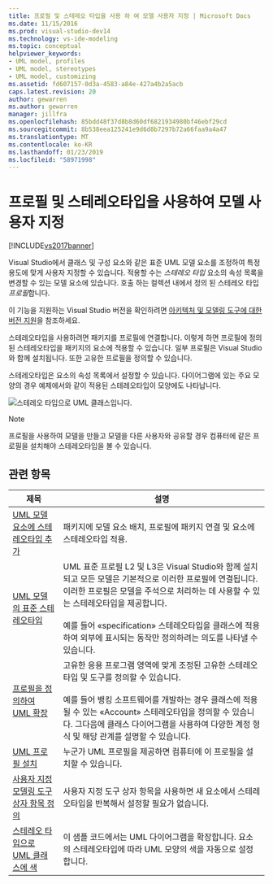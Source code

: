 ```yaml
---
title: 프로필 및 스테레오 타입을 사용 하 여 모델 사용자 지정 | Microsoft Docs
ms.date: 11/15/2016
ms.prod: visual-studio-dev14
ms.technology: vs-ide-modeling
ms.topic: conceptual
helpviewer_keywords:
- UML model, profiles
- UML model, stereotypes
- UML model, customizing
ms.assetid: fd607157-0d3a-4583-a84e-427a4b2a5acb
caps.latest.revision: 20
author: gewarren
ms.author: gewarren
manager: jillfra
ms.openlocfilehash: 85bdd48f37d8b8d60df6821934980bf46ebf29cd
ms.sourcegitcommit: 8b538eea125241e9d6d8b7297b72a66faa9a4a47
ms.translationtype: MT
ms.contentlocale: ko-KR
ms.lasthandoff: 01/23/2019
ms.locfileid: "58971998"
---
```

# <a name="customize-your-model-with-profiles-and-stereotypes"></a>프로필 및 스테레오타입을 사용하여 모델 사용자 지정
[!INCLUDE[vs2017banner](../includes/vs2017banner.md)]

Visual Studio에서 클래스 및 구성 요소와 같은 표준 UML 모델 요소를 조정하여 특정 용도에 맞게 사용자 지정할 수 있습니다. 적용할 수는 *스테레오 타입* 요소의 속성 목록을 변경할 수 있는 모델 요소에 있습니다. 호출 하는 컬렉션 내에서 정의 된 스테레오 타입 *프로필*합니다.  
  
 이 기능을 지원하는 Visual Studio 버전을 확인하려면 [아키텍처 및 모델링 도구에 대한 버전 지원](../modeling/what-s-new-for-design-in-visual-studio.md#VersionSupport)을 참조하세요.  
  
 스테레오타입을 사용하려면 패키지를 프로필에 연결합니다. 이렇게 하면 프로필에 정의된 스테레오타입을 패키지의 요소에 적용할 수 있습니다. 일부 프로필은 Visual Studio와 함께 설치됩니다. 또한 고유한 프로필을 정의할 수 있습니다.  
  
 스테레오타입은 요소의 속성 목록에서 설정할 수 있습니다. 다이어그램에 있는 주요 모양의 경우 예제에서와 같이 적용된 스테레오타입이 모양에도 나타납니다.  
  
 ![스테레오 타입으로 UML 클래스입니다. ](../modeling/media/uml-class-stereotype.png "UML_class_stereotype")  
  
> [!NOTE]
>  프로필을 사용하여 모델을 만들고 모델을 다른 사용자와 공유할 경우 컴퓨터에 같은 프로필을 설치해야 스테레오타입을 볼 수 있습니다.  
  
## <a name="related-topics"></a>관련 항목  
  
|제목|설명|  
|-----------|-----------------|  
|[UML 모델 요소에 스테레오타입 추가](../modeling/add-stereotypes-to-uml-model-elements.md)|패키지에 모델 요소 배치, 프로필에 패키지 연결 및 요소에 스테레오타입 적용.|  
|[UML 모델의 표준 스테레오타입](../modeling/standard-stereotypes-for-uml-models.md)|UML 표준 프로필 L2 및 L3은 Visual Studio와 함께 설치되고 모든 모델은 기본적으로 이러한 프로필에 연결됩니다. 이러한 프로필은 모델을 주석으로 처리하는 데 사용할 수 있는 스테레오타입을 제공합니다.<br /><br /> 예를 들어 «specification» 스테레오타입을 클래스에 적용하여 외부에 표시되는 동작만 정의하려는 의도를 나타낼 수 있습니다.|  
|[프로필을 정의하여 UML 확장](../modeling/define-a-profile-to-extend-uml.md)|고유한 응용 프로그램 영역에 맞게 조정된 고유한 스테레오타입 및 도구를 정의할 수 있습니다.<br /><br /> 예를 들어 뱅킹 소프트웨어를 개발하는 경우 클래스에 적용될 수 있는 «Account» 스테레오타입을 정의할 수 있습니다. 그다음에 클래스 다이어그램을 사용하여 다양한 계정 형식 및 해당 관계를 설명할 수 있습니다.|  
|[UML 프로필 설치](../modeling/install-a-uml-profile.md)|누군가 UML 프로필을 제공하면 컴퓨터에 이 프로필을 설치할 수 있습니다.|  
|[사용자 지정 모델링 도구 상자 항목 정의](../modeling/define-a-custom-modeling-toolbox-item.md)|사용자 지정 도구 상자 항목을 사용하면 새 요소에서 스테레오타입을 반복해서 설정할 필요가 없습니다.|  
|[스테레오 타입으로 UML 클래스에 색](http://code.msdn.microsoft.com/UML-Color-Classes-by-07de2b70)|이 샘플 코드에서는 UML 다이어그램을 확장합니다. 요소의 스테레오타입에 따라 UML 모양의 색을 자동으로 설정합니다.|
